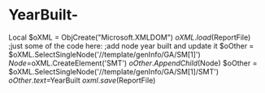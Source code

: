 # YearBuilt-
Local $oXML = ObjCreate("Microsoft.XMLDOM") $oXML.load($ReportFile)  ;just some of the code here: ;add node year built and update it     $oOther = $oXML.SelectSingleNode('//template/genInfo/GA/SM[1]')     $Node=$oXML.CreateElement('SMT')     $oOther.AppendChild($Node)     $oOther = $oXML.SelectSingleNode('//template/genInfo/GA/SM[1]/SMT')     $oOther.text=$YearBuilt       $oxml.save($ReportFile)
